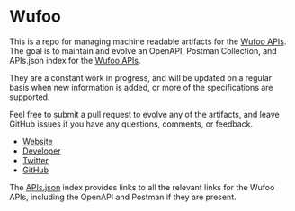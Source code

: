 # WufooThis is a repo for managing machine readable artifacts for the [Wufoo APIs](http://www.wufoo.com). The goal is to maintain and evolve an OpenAPI, Postman Collection, and APIs.json index for the [Wufoo APIs](http://www.wufoo.com).They are a constant work in progress, and will be updated on a regular basis when new information is added, or more of the specifications are supported.Feel free to submit a pull request to evolve any of the artifacts, and leave GitHub issues if you have any questions, comments, or feedback.- [Website](http://www.wufoo.com)- [Developer](http://www.wufoo.com)- [Twitter](https://twitter.com/#!/wufoo)- [GitHub](https://github.com/wufoo)The [APIs.json](https://github.com/api-evangelist/wufoo/blob/master/apis.json) index provides links to all the relevant links for the Wufoo APIs, including the OpenAPI and Postman if they are present.